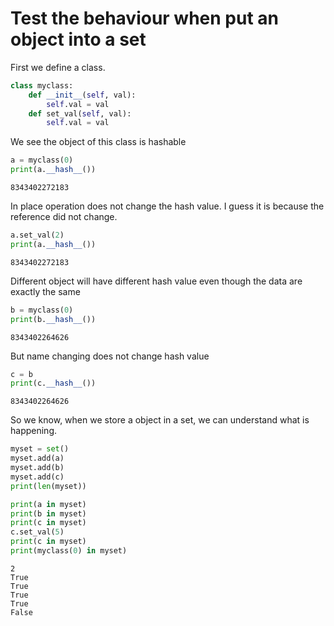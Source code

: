 # Test the behaviour when put an object into a set

First we define a class.
```python
class myclass:
    def __init__(self, val):
        self.val = val
    def set_val(self, val):
        self.val = val
```
We see the object of this class is hashable
```python
a = myclass(0)
print(a.__hash__())
```
```
8343402272183
```
In place operation does not change the hash value.
I guess it is because the reference did not change.
```python
a.set_val(2)
print(a.__hash__())
```
```
8343402272183
```
Different object will have different hash value even though the data are exactly the same
```python
b = myclass(0)
print(b.__hash__())
```
```
8343402264626
```
But name changing does not change hash value
```python
c = b
print(c.__hash__())
```
```
8343402264626
```
So we know, when we store a object in a set, we can understand what is happening.
```python
myset = set()
myset.add(a)
myset.add(b)
myset.add(c)
print(len(myset))

print(a in myset)
print(b in myset)
print(c in myset)
c.set_val(5)
print(c in myset)
print(myclass(0) in myset)
```
```
2
True
True
True
True
False
```